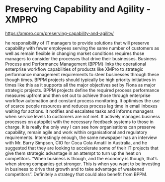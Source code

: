 # Preserving Capability and Agility - XMPRO

https://xmpro.com/preserving-capability-and-agility/

he responsibility of IT managers to provide solutions that will preserve capability with fewer employees serving the same number of customers as well as remain flexible in changing market conditions requires those managers to consider the processes that drive their businesses. Business Process and Performance Management (BPPM) links the operational enterprise workflow capabilities of products like XMPro to strategic performance management requirements to steer businesses through these though times.
BPPM projects should typically be high priority initiatives in times like this as it supports all the major objectives set by Fiona as major strategic projects. BPPM projects define the required process performance measures upfront and then set out to achieve those through enterprise workflow automation and constant process monitoring. It optimises the use of scarce people resources and reduces process lag time in email inboxes waiting for actions. It notifies and escalates tasks and informs managers when service levels to customers are not met. It actively manages business processes on autopilot with the necessary feedback systems to those in charge.
It is really the only way I can see how organisations can preserve capability, remain agile and work within organisational and regulatory requirements.
Interestingly enough, the same newspaper has an interview with Mr. Barry Simpson, CIO for Coca Cola Amatil in Australia, and he suggested that they are looking to accelerate some of their IT projects that give them strategic advantage in an attempt to turn up the heat on competitors. “When business is though, and the economy is though, that’s when strong companies get stronger. This is when you want to be investing in business to drive that growth and to take advantage of weakened competitors”.
Definitely a strategy that could also benefit from BPPM.